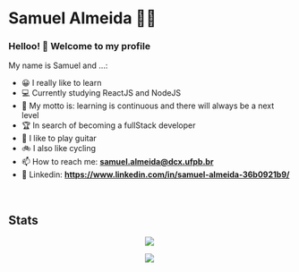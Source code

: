 

<!--
**samuelalmeida95/samuelalmeida95** is a ✨ _special_ ✨ repository because its `README.md` (this file) appears on your GitHub profile.

Here are some ideas to get you started:
### Hi there 👋
- 🔭 I’m currently working on ...
- 🌱 I’m currently learning ...
- 👯 I’m looking to collaborate on ...
- 🤔 I’m looking for help with ...
- 💬 Ask me about ...
- 📫 How to reach me: ...
- 😄 Pronouns: ...
- ⚡ Fun fact: ...
- 

  -->

# Samuel Almeida :man_technologist:



### Helloo! 👋 Welcome to my profile

My name is Samuel and ...:

- 😀 I really like to learn 
- 💻 Currently studying ReactJS and NodeJS
- 🚀 My motto is: learning is continuous and there will always be a next level
- 🏆 In search of becoming a fullStack developer
- 🎸 I like to play guitar
- 🚲 I also like cycling
- 📫 How to reach me: **samuel.almeida@dcx.ufpb.br**
-    📎 Linkedin: **https://www.linkedin.com/in/samuel-almeida-36b0921b9/**


<br/>

## Stats

<p align="center">
    <img src="https://github-readme-stats.vercel.app/api?username=samuelalmeida95"/>
</p>
<p align="center">
    <img src="https://github-readme-stats.vercel.app/api/top-langs/?username=samuelalmeida95&layout=compact"/>
</p>

 
